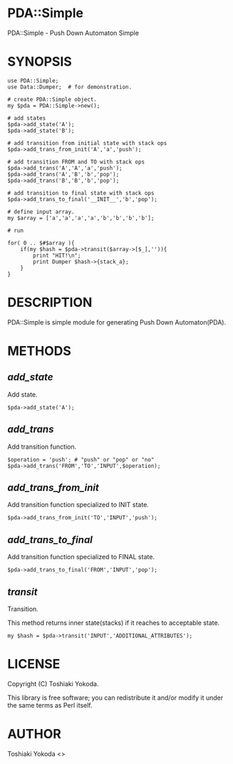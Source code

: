 # PDA::Simple

PDA::Simple - Push Down Automaton Simple

# SYNOPSIS

    use PDA::Simple;
    use Data::Dumper;  # for demonstration.

    # create PDA::Simple object.
    my $pda = PDA::Simple->new();

    # add states
    $pda->add_state('A');
    $pda->add_state('B');

    # add transition from initial state with stack ops
    $pda->add_trans_from_init('A','a','push');

    # add transition FROM and TO with stack ops
    $pda->add_trans('A','A','a','push');
    $pda->add_trans('A','B','b','pop');
    $pda->add_trans('B','B','b','pop');

    # add transition to final state with stack ops
    $pda->add_trans_to_final('__INIT__','b','pop');

    # define input array.
    my $array = ['a','a','a','a','b','b','b','b'];

    # run

    for( 0 .. $#$array ){
        if(my $hash = $pda->transit($array->[$_],'')){
            print "HIT!\n";
            print Dumper $hash->{stack_a};
        }
    }

# DESCRIPTION

PDA::Simple is simple module for generating Push Down Automaton(PDA).

# METHODS

## _add\_state_

Add state.

    $pda->add_state('A');

## _add\_trans_

Add transition function.

    $operation = 'push'; # "push" or "pop" or "no"
    $pda->add_trans('FROM','TO','INPUT',$operation);

## _add\_trans\_from\_init_

Add transition function specialized to INIT state.

    $pda->add_trans_from_init('TO','INPUT','push');

## _add\_trans\_to\_final_

Add transition function specialized to FINAL state.

    $pda->add_trans_to_final('FROM','INPUT','pop');

## _transit_

Transition.

This method returns inner state(stacks) if it reaches to acceptable state.

    my $hash = $pda->transit('INPUT','ADDITIONAL_ATTRIBUTES');

# LICENSE

Copyright (C) Toshiaki Yokoda.

This library is free software; you can redistribute it and/or modify
it under the same terms as Perl itself.

# AUTHOR

Toshiaki Yokoda <>
